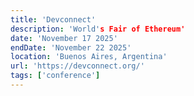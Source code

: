 ```yaml
---
title: 'Devconnect'
description: 'World's Fair of Ethereum'
date: 'November 17 2025'
endDate: 'November 22 2025'
location: 'Buenos Aires, Argentina'
url: 'https://devconnect.org/'
tags: ['conference']
---
```


